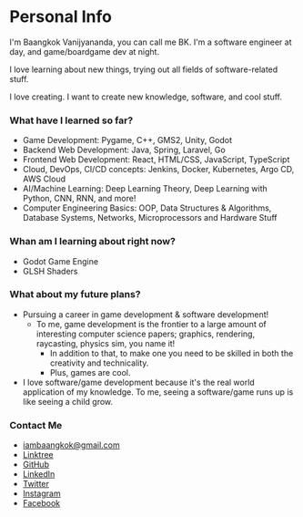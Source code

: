 # Personal Info
I'm Baangkok Vanijyananda, you can call me BK. I'm a software engineer at day, and game/boardgame dev at night.

I love learning about new things, trying out all fields of software-related stuff.

I love creating. I want to create new knowledge, software, and cool stuff.

### What have I learned so far?
- Game Development: Pygame, C++, GMS2, Unity, Godot
- Backend Web Development: Java, Spring, Laravel, Go
- Frontend Web Development: React, HTML/CSS, JavaScript, TypeScript
- Cloud, DevOps, CI/CD concepts: Jenkins, Docker, Kubernetes, Argo CD, AWS Cloud
- AI/Machine Learning: Deep Learning Theory, Deep Learning with Python, CNN, RNN, and more!
- Computer Engineering Basics: OOP, Data Structures & Algorithms, Database Systems, Networks, Microprocessors and Hardware Stuff

### Whan am I learning about right now?
- Godot Game Engine
- GLSH Shaders

### What about my future plans?
- Pursuing a career in game development & software development!
  - To me, game development is the frontier to a large amount of interesting computer science papers; graphics, rendering, raycasting, physics sim, you name it!
    - In addition to that, to make one you need to be skilled in both the creativity and technicality.
    - Plus, games are cool. 
 - I love software/game development because it's the real world application of my knowledge. To me, seeing a software/game runs up is like seeing a child grow.

 
### Contact Me
- iambaangkok@gmail.com
- [Linktree](https://linktr.ee/iambaangkok)
- [GitHub](https://github.com/iambaangkok)
- [LinkedIn](https://www.linkedin.com/in/iambaangkok/)
- [Twitter](https://twitter.com/meisbk)
- [Instagram](https://www.instagram.com/meisbk_/)
- [Facebook](https://www.instagram.com/meisbk_/)
# 


<!---
iambaangkok/iambaangkok is a ✨ special ✨ repository because its `README.md` (this file) appears on your GitHub profile.
You can click the Preview link to take a look at your changes.
--->

